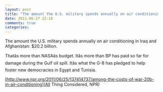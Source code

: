 ```yaml
---
layout: post
title: "The amount the U.S. military spends annually on air conditioning in Iraq and Afghanistan: $20.2 billion."
date: 2011-06-27 22:10
comments: true
categories: 
---
```


The amount the U.S. military spends annually on air conditioning in Iraq and Afghanistan: $20.2 billion.


Thatâs more than NASAâs budget. Itâs more than BP has paid so far for damage during the Gulf oil spill. Itâs what the G-8 has pledged to help foster new democracies in Egypt and Tunisia.

[http://www.npr.org/2011/06/25/137414737/among-the-costs-of-war-20b-in-air-conditioning](All Thing Considered, NPR)


